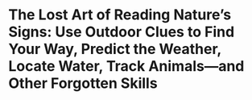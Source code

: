 # The Lost Art of Reading Nature’s Signs: Use Outdoor Clues to Find Your Way, Predict the Weather, Locate Water, Track Animals—and Other Forgotten Skills
